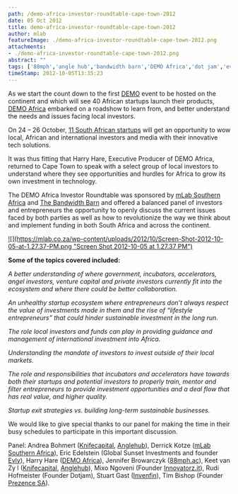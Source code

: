 ```yaml
---
path: /demo-africa-investor-roundtable-cape-town-2012
date: 05 Oct 2012
title: demo-africa-investor-roundtable-cape-town-2012
author: mlab
featureImage: ./demo-africa-investor-roundtable-cape-town-2012.png
attachments: 
- ./demo-africa-investor-roundtable-cape-town-2012.png
abstract: ""
tags: ['88mph','angle hub','bandwidth barn','DEMO Africa','dot jam','evly','innovators.it','invention','investment','presence']
timeStamp: 2012-10-05T13:35:23
---
```


As we start the count down to the first [DEMO](http:&#x2F;&#x2F;www.demo.com&#x2F;ehome&#x2F;index.php?eventid&#x3D;29414&amp;) event to be hosted on the continent and which will see 40 African startups launch their products, [DEMO Africa](http:&#x2F;&#x2F;www.demo-africa.com) embarked on a roadshow to learn from, and better understand the needs and issues facing local investors.

On 24 – 26 October, [11 South African startups](http:&#x2F;&#x2F;www.demo-africa.com&#x2F;launch&#x2F;demo-africa-shortlist&#x2F;) will get an opportunity to wow local, African and international investors and media with their innovative tech solutions.

It was thus fitting that Harry Hare, Executive Producer of DEMO Africa, returned to Cape Town to speak with a select group of local investors to understand where they see opportunities and hurdles for Africa to grow its own investment in technology.

The DEMO Africa Investor Roundtable was sponsored by [mLab Southern Africa](https:&#x2F;&#x2F;mlab.co.za) and [The Bandwidth Barn](http:&#x2F;&#x2F;www.bandwidthbarn.org) and offered a balanced panel of investors and entrepreneurs the opportunity to openly discuss the current issues faced by both parties as well as how to revolutionize the way we think about and implement funding in both South Africa and across the continent.

[![](https:&#x2F;&#x2F;mlab.co.za&#x2F;wp-content&#x2F;uploads&#x2F;2012&#x2F;10&#x2F;Screen-Shot-2012-10-05-at-1.27.37-PM.png &quot;Screen Shot 2012-10-05 at 1.27.37 PM&quot;)](https:&#x2F;&#x2F;mlab.co.za&#x2F;wp-content&#x2F;uploads&#x2F;2012&#x2F;10&#x2F;Screen-Shot-2012-10-05-at-1.27.37-PM.png)

**Some of the topics covered included:**

_A better understanding of where government, incubators, accelerators, angel investors, venture capital and private investors currently fit into the ecosystem and where there could be better collaboration._

_An unhealthy startup ecosystem where entrepreneurs don’t always respect the value of investments made in them and the rise of “lifestyle entrepreneurs” that could hinder sustainable investment in the long run._

_The role local investors and funds can play in providing guidance and management of international investment into Africa._

_Understanding the mandate of investors to invest outside of their local markets._

_The role and responsibilities that incubators and accelerators have towards both their startups and potential investors to properly train, mentor and filter entrepreneurs to provide investment opportunities and a deal flow that has real value, and higher quality._

_Startup exit strategies vs. building long-term sustainable businesses._

We would like to give special thanks to our panel for making the time in their busy schedules to participate in this important discussion.

Panel: Andrea Bohmert ([Knifecapital](http:&#x2F;&#x2F;knifecap.com), [Anglehub](http:&#x2F;&#x2F;www.angelhub.co.za)), Derrick Kotze ([mLab Southern Africa](https:&#x2F;&#x2F;mlab.co.za)), Eric Edelstein (Global Sunset Investments and founder [Evly](http:&#x2F;&#x2F;www.evly.com)), Harry Hare ([DEMO Africa](http:&#x2F;&#x2F;www.demo-africa.com)), Jennifer Browarczyk ([88mph.ac](http:&#x2F;&#x2F;www.88mph.ac)), Keet van Zy l ([Knifecapital](http:&#x2F;&#x2F;knifecap.com), [Anglehub](http:&#x2F;&#x2F;www.angelhub.co.za)), Mixo Ngoveni (Founder [Innovatorz.it](https:&#x2F;&#x2F;www.facebook.com&#x2F;groups&#x2F;innovatorz&#x2F;)), Rudi Hofmeister (Founder Dotjam), Stuart Gast ([Invenfin](http:&#x2F;&#x2F;invenfin.com)), Tim Bishop (Founder [Prezence SA](http:&#x2F;&#x2F;www.prezence.co.za)).


